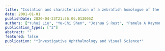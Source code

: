 ```yaml
---
title: "Isolation and characterization of a zebrafish homologue of the cone rod homeobox gene"
date: 2001-01-01
publishDate: 2020-04-23T21:56:06.013006Z
authors: ["Yuhui Liu", "Yu-Chi Shen", "Joshua S Rest", "Pamela A Raymond", "Donald J Zack"]
publication_types: ["2"]
abstract: ""
featured: false
publication: "*Investigative Ophthalmology and Visual Science*"
---
```


